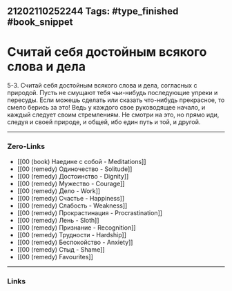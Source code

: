 21202110252244
Tags: #type_finished #book_snippet 
---
# Считай себя достойным всякого слова и дела 

 5-3. Считай себя достойным всякого слова и дела, согласных с природой. Пусть не смущают тебя чьи-нибудь последующие упреки и пересуды. Если можешь сделать или сказать что-нибудь прекрасное, то смело берись за это! Ведь у каждого свое руководящее начало, и каждый следует своим стремлениям. Не смотри на это, но прямо иди, следуя и своей природе, и общей, ибо един путь и той, и другой. 

---
### Zero-Links
 - [[00 (book) Наедине с собой - Meditations]]
 - [[00 (remedy) Одиночество - Solitude]]
 - [[00 (remedy) Достоинство - Dignity]]
 - [[00 (remedy) Мужество - Courage]]
 - [[00 (remedy) Дело - Work]]
 - [[00 (remedy) Счастье - Happiness]]
 - [[00 (remedy) Слабость - Weakness]]
 - [[00 (remedy) Прокрастинация - Procrastination]]
 - [[00 (remedy) Лень - Sloth]]
 - [[00 (remedy) Признание - Recognition]]
 - [[00 (remedy) Трудности - Hardship]]
 - [[00 (remedy) Беспокойство - Anxiety]]
 - [[00 (remedy) Стыд - Shame]]
 - [[00 (remedy) Favourites]]
---
### Links
